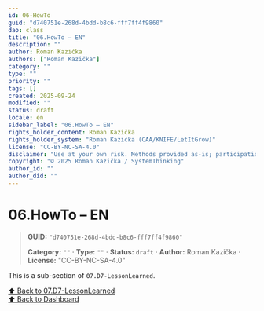 ```yaml
---
id: 06-HowTo
guid: "d740751e-268d-4bdd-b8c6-fff7ff4f9860"
dao: class
title: "06.HowTo – EN"
description: ""
author: Roman Kazička
authors: ["Roman Kazička"]
category: ""
type: ""
priority: ""
tags: []
created: 2025-09-24
modified: ""
status: draft
locale: en
sidebar_label: "06.HowTo – EN"
rights_holder_content: Roman Kazička
rights_holder_system: "Roman Kazička (CAA/KNIFE/LetItGrow)"
license: "CC-BY-NC-SA-4.0"
disclaimer: "Use at your own risk. Methods provided as-is; participation is voluntary and context-aware."
copyright: "© 2025 Roman Kazička / SystemThinking"
author_id: ""
author_did: ""
---
```

# 06.HowTo – EN
<!-- fm-visible: start -->

> **GUID:** `"d740751e-268d-4bdd-b8c6-fff7ff4f9860"`
>   
> **Category:** `""` · **Type:** `""` · **Status:** `draft` · **Author:** Roman Kazička · **License:** "CC-BY-NC-SA-4.0"
<!-- fm-visible: end -->


This is a sub-section of `07.D7-LessonLearned`.

[⬆ Back to 07.D7-LessonLearned](../index.md)  
[⬆ Back to Dashboard](../../index.md)
